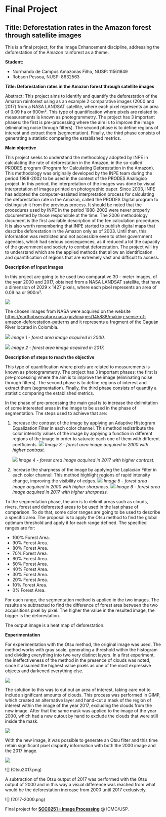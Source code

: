 # Final Project
## Title: Deforestation rates in the Amazon forest through satellite images
 
 This is a final project, for the Image Enhancement discipline, addressing the deforestation of the Amazon rainforest as a theme.
 
 **Student:**
 
 - Normando de Campos Amazonas Filho, NUSP: 11561949
 - Robson Pessoa, NUSP: 8632563
 
 **Title: Deforestation rates in the Amazon forest through satellite images**

Abstract: This project aims to identify and quantify the deforestation of the Amazon rainforest using as an example 2 comparative images (2000 and 2017) from a NASA LANDSAT satellite, where each pixel represents an area of 0.09 ha or 900m². This type of quantification where pixels are related to measurements is known as photogrammetry. The project has 3 important phases: the first is pre-processing where the aim is to improve the image (eliminating noise through filters). The second phase is to define regions of interest and extract them (segmentation). Finally, the third phase consists of generating a statistic comparing the established metrics.

**Main objective**

 This project seeks to understand the methodology adopted by INPE in calculating the rate of deforestation in the Amazon, in the so-called PRODES program (Program for Calculating Deforestation in the Amazon). This methodology was originally developed by the INPE team during the period 1988-2002 to be used in the context of the PRODES Analógico project. In this period, the interpretation of the images was done by visual interpretation of images printed on photographic paper.
Since 2003, INPE has adopted the computer-assisted interpretation process for calculating the deforestation rate in the Amazon, called the PRODES Digital program to distinguish it from the previous process.
 It should be noted that the procedures used by INPE in the period 1988-2002 were never properly documented by those responsible at the time. The 2006 methodology document is the first available description of the fee calculation procedures. It is also worth remembering that INPE started to publish digital maps that describe deforestation in the Amazon only as of 2003. Until then, this information was restricted and not accessible even to other government agencies, which had serious consequences, as it reduced a lot the capacity of the government and society to combat deforestation.
The project will try to understand which are the applied methods that allow an identification and quantification of regions that are extremely vast and difficult to access. 

**Description of Input Images**

 In this project are going to be used two comparative 30 – meter images, of the year 2000 and 2017, obtained from a NASA LANDSAT satellite, that have a dimension of 2029 x 1427 pixels,  where each pixel represents an area of 0.09 ha or 900m².

![](Size_by_pixel.png)


 The chosen images from NASA were acquired on the website https://earthobservatory.nasa.gov/images/145888/making-sense-of-amazon-deforestation-patterns and it represents a fragment of the Caguán River located in Colombia.

![](LANDSAT2000.png)
_Image 1 - forest area image acquired in 2000._

![](LANDSAT2017.png)
_Image 2 - forest area image acquired in 2017._

**Description of steps to reach the objective**

 This type of quantification where pixels are related to measurements is known as photogrammetry. 
 The project has 3 important phases: the first is pre-processing where the aim is to improve the image 
 (eliminating noise through filters). The second phase is to define regions of interest and extract them (segmentation). 
 Finally, the third phase consists of quantify a statistic comparing the established metrics.
 
 In the phase of pre-processing the main goal is to increase the delimitation of some interested areas in the image 
 to be used in the phase of segmentation. 
 The steps used to achieve that are:
 1. Increase the contrast of the image by applying an Adaptive Histogram Equalization Filter in each color channel.
   This method redistribute the color intensity values of the image by applying a function in different regions of the 
   image in order to saturate each one of them with different coefficients.
    ![](LANDSAT2000_Contrast.png)
    _Image 3 - forest area image acquired in 2000 with higher contrast._
    
    ![](LANDSAT2017_Contrast.png)
    _Image 4 - forest area image acquired in 2017 with higher contrast._
    
 2. Increase the sharpness of the image by applying the Laplacian Filter in each color channel. 
 This method highlight regions of rapid intensity change, improving the visibility of edges.
    ![](LANDSAT2000_Nitidez.png)
    _Image 5 - forest area image acquired in 2000 with higher sharpness._
    ![](LANDSAT2017_Nitidez.png)
    _Image 6 - forest area image acquired in 2017 with higher sharpness._
 
 To the segmentation phase, the aim is to delimit areas such as clouds, rivers, forest and deforested areas to be used 
 in the last phase of comparison.
 To do that, some color ranges are going to be used to describe a specific area. The proposal is to apply the Otsu method 
 to find the global optimum threshold and apply it for each range defined. The specified ranges are for:
  * 100% Forest Area.
  * 90% Forest Area.
  * 80% Forest Area.
  * 70% Forest Area.
  * 60% Forest Area.
  * 50% Forest Area.
  * 40% Forest Area.
  * 30% Forest Area.
  * 20% Forest Area.
  * 10% Forest Area.
  * 0% Forest Area.
 
 For each range, the segmentation method is applied in the two images. The results are subtracted to find the 
 difference of forest area between the two acquisitions pixel by pixel. The higher the value in the resulted image, 
 the bigger is the deforestation.
 
 The output image is a heat map of deforestation.
 
**Experimentation**

For experimentation with the Otsu method, the original image was used. The method works with gray scale, generating a threshold within the histogram and dividing everything into two very distinct layers.
In a first experiment, the ineffectiveness of the method in the presence of clouds was noted, since it assumed the highest value pixels as one of the most expressive objects and darkened everything else.

![](OtsuFail.png)

The solution to this was to cut out an area of interest, taking care not to include significant amounts of clouds. This process was performed in GIMP, which created an alternative layer and hand-cut a mask of the region of interest within the image of the year 2017, excluding the clouds from the new image.
After that the same mask was applied to the image of the year 2000, which had a new cutout by hand to exclude the clouds that were still inside the mask.

![](ImageMask.png)

With the new image, it was possible to generate an Otsu filter and this time retain significant pixel disparity information with both the 2000 image and the 2017 image.

![](Otsu2000.png)

![] (Otsu2017.png)

A subtraction of the Otsu output of 2017 was performed with the Otsu output of 2000 and in this way a visual difference was reached from what would be the deforestation increase from 2000 until 2017 exclusively.

![] (2017-2000.png)
 
 
 Final project for **[SCC0251 - Image Processing](https://uspdigital.usp.br/jupiterweb/jupDisciplina?sgldis=SCC0251)** @ ICMC/USP.
 
 
